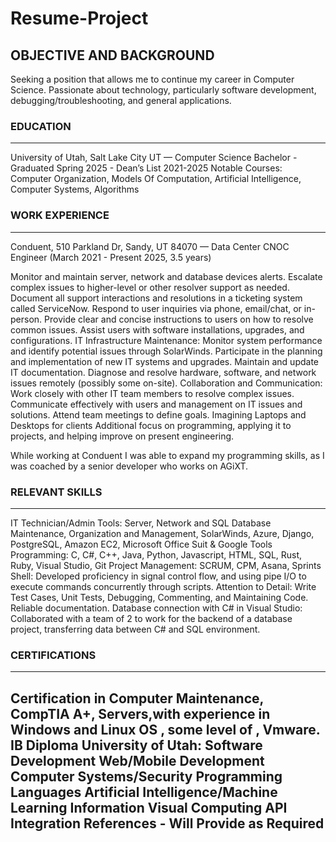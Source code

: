 # Resume-Project

## OBJECTIVE AND BACKGROUND
Seeking a position that allows me to continue my career in Computer Science. Passionate about technology, particularly software development, debugging/troubleshooting, and general applications.
### EDUCATION
-----------------------------------------------------------------------------------------
University of Utah, Salt Lake City UT — Computer Science Bachelor - Graduated Spring 2025 - Dean’s List 2021-2025
Notable Courses: Computer Organization, Models Of Computation, Artificial Intelligence, Computer Systems, Algorithms
### WORK EXPERIENCE
-----------------------------------------------------------------------------------------
Conduent, 510 Parkland Dr, Sandy, UT 84070 — Data Center CNOC Engineer (March 2021  - Present 2025, 3.5 years)

Monitor and maintain server, network and database devices alerts. 
Escalate complex issues to higher-level or other resolver support as needed.
Document all support interactions and resolutions in a ticketing system called ServiceNow.
Respond to user inquiries via phone, email/chat, or in-person. Provide clear and concise instructions to users on how to resolve common issues. Assist users with software installations, upgrades, and configurations.
IT Infrastructure Maintenance: Monitor system performance and identify potential issues  through SolarWinds. 
Participate in the planning and implementation of new IT systems and upgrades. Maintain and update IT documentation. 
Diagnose and resolve hardware, software, and network issues remotely (possibly some on-site).
Collaboration and Communication: Work closely with other IT team members to resolve complex issues. Communicate effectively with users and management on IT issues and solutions. Attend team meetings to define goals.
Imagining Laptops and Desktops for clients
Additional focus on programming, applying it to projects, and helping improve on present engineering.

While working at Conduent I was able to expand  my programming skills, as I was coached by a senior developer who works on AGiXT.
### RELEVANT SKILLS
-----------------------------------------------------------------------------------------
IT Technician/Admin  Tools: Server, Network and SQL Database Maintenance, Organization and Management, SolarWinds, Azure, Django, PostgreSQL, Amazon EC2, Microsoft Office Suit & Google Tools
Programming: C, C#, C++, Java, Python, Javascript, HTML, SQL, Rust, Ruby, Visual Studio, Git
Project Management: SCRUM, CPM, Asana, Sprints
Shell: Developed proficiency in signal control flow, and using pipe I/O to execute commands concurrently through scripts.
Attention to Detail: Write Test Cases, Unit Tests, Debugging, Commenting, and Maintaining Code. Reliable documentation.
Database connection with C# in Visual Studio: Collaborated with a team of 2 to work for the backend of a database project, transferring data between C# and SQL environment.
### CERTIFICATIONS
-----------------------------------------------------------------------------------------
Certification in Computer Maintenance, CompTIA A+, Servers,with experience in  Windows and Linux OS , some level of , Vmware.
IB Diploma
University of Utah:
Software Development
Web/Mobile Development
Computer Systems/Security
Programming Languages
Artificial Intelligence/Machine Learning
Information
Visual Computing
API Integration
References - Will Provide as Required
-----------------------------------------------------------------------------------------
